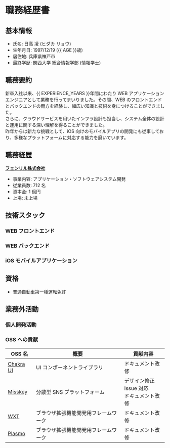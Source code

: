 <script setup>
  import { AGE, EXPERIENCE_YEARS }from "../src/utils"

  import DownloadButton from "../src/components/DownloadButton.vue"
  import LastUpdated from "../src/components/LastUpdated.vue"
  import Project from "../src/components/Project.vue"
  import Skills from "../src/components/Skills.vue"
  
  // データ
  import { data as projects } from './.vitepress/data/project.data.ts'
  import { data as skillStacks } from './.vitepress/data/skill.data.ts'
</script>

# 職務経歴書

<!-- 最終更新日 -->
<LastUpdated />

## 基本情報

- 氏名: 日高 凌 (ヒダカ リョウ)
- 生年月日: 1997/12/19 ({{ AGE }}歳)
- 居住地: 兵庫県神戸市
- 最終学歴: 関西大学 総合情報学部 (情報学士)

## 職務要約

新卒入社以来、{{ EXPERIENCE_YEARS }}年間にわたり WEB アプリケーションエンジニアとして業務を行ってまいりました。その間、WEB のフロントエンドとバックエンドの両方を経験し、幅広い知識と技術を身につけることができました。 <br />
さらに、クラウドサービスを用いたインフラ設計も担当し、システム全体の設計と運用に関する深い理解を得ることができました。 <br />
昨年からは新たな挑戦として、iOS 向けのモバイルアプリの開発にも従事しており、多様なプラットフォームに対応する能力を磨いています。

## 職務経歴

[**フェンリル株式会社**](https://www.fenrir-inc.com/)

- 事業内容: アプリケーション・ソフトウェアシステム開発
- 従業員数: 712 名
- 資本金: 1 億円
- 上場: 未上場

<!-- プロジェクト経歴 -->
<Project v-for="(project, index) in projects" :key="index" :project="project" />

## 技術スタック

### WEB フロントエンド

<Skills :skills="skillStacks.web.frontend" />

### WEB バックエンド

<Skills :skills="skillStacks.web.backend" />

### iOS モバイルアプリケーション

<Skills :skills="skillStacks.iOS" />

## 資格

- 普通自動車第一種運転免許

## 業務外活動

### 個人開発活動

### OSS への貢献

| OSS 名                                 | 概要                                 | 貢献内容                                         |
| -------------------------------------- | ------------------------------------ | ------------------------------------------------ |
| [Chakra UI](https://v2.chakra-ui.com/) | UI コンポーネントライブラリ          | ドキュメント改修                                 |
| [Misskey](https://misskey-hub.net/ja/) | 分散型 SNS プラットフォーム          | デザイン修正<br/>Issue 対応<br/>ドキュメント改修 |
| [WXT](https://wxt.dev/)                | ブラウザ拡張機能開発用フレームワーク | ドキュメント改修                                 |
| [Plasmo](https://www.plasmo.com/)      | ブラウザ拡張機能開発用フレームワーク | ドキュメント改修                                 |

<!-- PDFダウンロードボタン -->
<DownloadButton />
